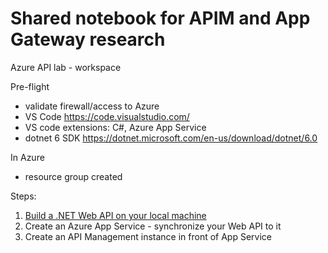 # Shared notebook for APIM and App Gateway research
Azure API lab - workspace

Pre-flight
- validate firewall/access to Azure
- VS Code https://code.visualstudio.com/
- VS code extensions: C#, Azure App Service
- dotnet 6 SDK https://dotnet.microsoft.com/en-us/download/dotnet/6.0

In Azure
- resource group created

Steps:
1. [Build a .NET Web API on your local machine](../BuildAPI.md)
2. Create an Azure App Service - synchronize your Web API to it
3. Create an API Management instance in front of App Service
